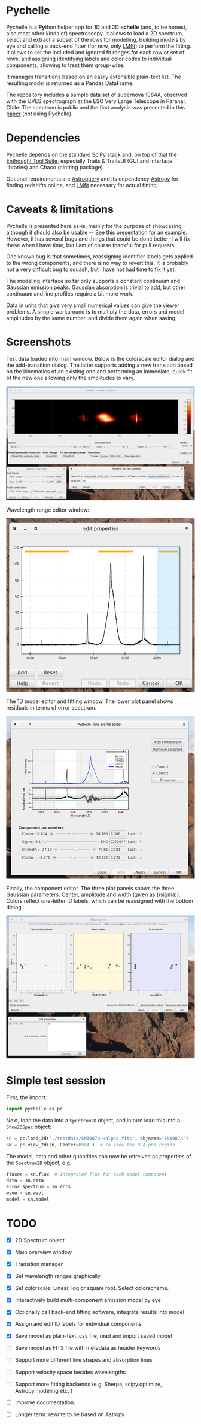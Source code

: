 # Pychelle

Pychelle is a **Py**thon helper app for 1D and 2D e**chelle** (and, to be
honest, also most other kinds of) spectroscopy. It allows to load a 2D
spectrum, select and extract a subset of the rows for modelling, building
models by eye and calling a back-end fitter (for now, only [LMfit]) to perform
the fitting. It allows to set the included and ignored fit ranges for each row
or set of rows, and assigning identifying labels and color codes to individual
components, allowing to treat them group-wise. 

It manages transitions based on an easily extensible plain-text list. The
resulting model is returned as a Pandas DataFrame. 

The repository includes a sample data set of supernova 1984A, observed with
the UVES spectrograph at the ESO Very Large Telescope in Paranal, Chile. The
spectrum is public and the first analysis was presented in this [paper] (*not*
using Pychelle).


# Dependencies

Pychelle depends on the standard [SciPy stack](www.scipy.org) and, on top of
that the [Enthought Tool Suite](code.enthough.com/projects), especially Traits
& TraitsUI (GUI and interface libraries) and Chaco (plotting package). 

Optional requirements are [Astroquery] and its dependency [Astropy] for
finding redshifts online, and [LMfit] necessary for actual fitting.


# Caveats & limitations

Pychelle is presented here as-is, mainly for the purpose of showcasing,
although it should also be usable -- See this [presentation] for an example.
However, it has several bugs and things that could be done better; I will fix
these when I have time, but I am of course thankful for pull requests. 

One known bug is that sometimes, reassigning identifier labels gets applied to
the wrong components, and there is no way to revert this. It is probably not a
very difficult bug to squash, but I have not had time to fix it yet.

The modeling interface so far only supports a constant continuum and Gaussian
emission peaks. Gaussian absorption is trivial to add, but other continuum and
line profiles require a bit more work.

Data in units that give very small numerical values can give the viewer
problems. A simple workaround is to multiply the data, errors and model
amplitudes by the same number, and divide them again when saving. 


# Screenshots

Test data loaded into main window. Below is the colorscale editor dialog and
the add-transition dialog. The latter supports adding a new transition based on
the kinematics of an existing one and performing an immediate, quick fit of the
new one allowing only the amplitudes to vary. 

![Pychelle main window](./Screenshots/Main-plotcolors-transition.png)

Wavelength range editor window:

![Pychelle fitranges window](./Screenshots/Fitrange-editor.png)

The 1D model editor and fitting window. The lower plot panel shows residuals in
terms of error spectrum. 

![Line profile builder](./Screenshots/OneDFitter.png)

Finally, the component editor. The three plot panels shows the three Gaussian
parameters: Center, amplitude and width (given as \(\sigma\)). Colors reflect
one-letter ID labels, which can be reassigned with the bottom dialog. 

![Component editor](./Screenshots/ComponentEditor.png)


# Simple test session

First, the import:

~~~python 
import pychelle as pc 
~~~

Next, load the data into a `Spectrum2D` object, and in turn load this into a
`Show2DSpec` object:

~~~python
sn = pc.load_2d('./testdata/SN1987a-Halpha.fits', objname='SN1987a')
SN = pc.view_2d(sn, Center=6564.)  # To view the H-Alpha region
~~~

The model, data and other quantities can now be retreived as properties of the
`Spectrum2D` object, e.g.

~~~python
fluxes = sn.flux  # Integrated flux for each model component
data = sn.data
error_spectrum = sn.errs
wave = sn.wavl
model = sn.model
~~~

# TODO

- [x] 2D Spectrum object
- [x] Main overview window
- [x] Transition manager
- [x] Set wavelength ranges graphically
- [x] Set colorscale: Linear, log or square root. Select colorscheme.
- [x] Interactively build multi-component emission model by eye
- [x] Optionally call back-end fitting software, integrate results into model
- [x] Assign and edit ID labels for individual components
- [x] Save model as plain-text .csv file, read and import saved model
- [ ] Save model as FITS file with metadata as header keywords
- [ ] Support more different line shapes and absorption lines
- [ ] Support velocity space besides wavelengths
- [ ] Support more fitting backends (e.g. Sherpa, scipy.optimize,
      Astropy.modeling etc. )
- [ ] Improve documentation.
- [ ] Longer term: rewrite to be based on Astropy




[LMfit]: http://lmfit.github.io 
[presentation]: http://bit.ly/EsoHaroTalk
[paper]: www.google.com 
[Astroquery]: https://astroquery.readthedocs.io/en/latest/ 
[Astropy]: www.astropy.org
